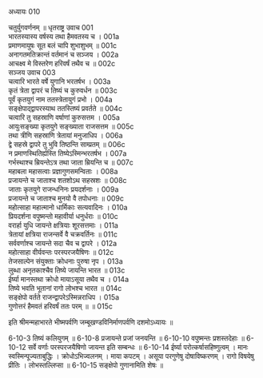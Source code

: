 अध्यायः 010

चतुर्युगवर्णनम् ॥
धृतराष्ट्र उवाच 	001  
भारतस्यास्य वर्षस्य तथा हैमवतस्य च ।	001a  
प्रमाणमायुषः सूत बलं चापि शुभाशुभम् ॥	001c  
अनागतमतिक्रान्तं वर्तमानं च सञ्जय ।	002a  
आचक्ष्व मे विस्तरेण हरिवर्षं तथैव च ॥	002c  
सञ्जय उवाच 	003  
चत्वारि भारते वर्षे युगानि भरतर्षभ ।	003a  
कृतं त्रेता द्वापरं च तिष्यं च कुरुवर्धन ॥	003c  
पूर्वं कृतयुगं नाम ततस्त्रेतायुगं प्रभो ।	004a  
सङ्क्षेपाद्द्वापरस्याथ ततस्तिष्यं प्रवर्तते ॥	004c  
चत्वारि तु सहस्राणि वर्षाणां कुरुसत्तम ।	005a  
आयुःसङ्ख्या कृतयुगे सङ्ख्याता राजसत्तम ॥	005c  
तथा त्रीणि सहस्राणि त्रेतायां मनुजाधिप ।	006a  
द्वे सहस्रे द्वापरे तु भुवि तिष्ठन्ति साम्प्रतम् ॥	006c  
न प्रमाणस्थितिर्ह्यस्ति तिष्येऽस्मिन्भरतर्षभ ।	007a  
गर्भस्थाश्च म्रियन्तेऽत्र तथा जाता म्रियन्ति च ॥	007c  
महाबला महासत्वाः प्रज्ञागुणसमन्विताः ।	008a  
प्रजायन्ते च जाताश्च शतशोऽथ सहस्रशः ॥	008c  
जाताः कृतयुगे राजन्धनिनः प्रयदर्शनाः ।	009a  
प्रजायन्ते च जाताश्च मुनयो वै तपोधनाः ॥	009c  
महोत्साहा महात्मानो धार्मिकाः सत्यवादिनः ।	010a  
प्रियदर्शना वपुष्मन्तो महावीर्या धनुर्धराः ॥	010c  
वरार्हा युधि जायन्ते क्षत्रियाः शूरसत्तमाः ।	011a  
त्रेतायां क्षत्रिया राजन्सर्वे वै चक्रवर्तिनः ॥	011c  
सर्ववर्णाश्च जायन्ते सदा चैव च द्वापरे ।	012a  
महोत्साहा वीर्यवन्तः परस्परजयैषिणः ॥	012c  
तेजसाल्पेन संयुक्ताः क्रोधनाः पुरुषा नृप ।	013a  
लुब्धा अनृतकाश्चैव तिष्ये जायन्ति भारत ॥	013c  
ईर्ष्या मानस्तथा क्रोधो मायाऽसूया तथैव च ।	014a  
तिष्ये भवति भूतानां रागो लोभश्च भारत ॥	014c  
सङ्क्षेपो वर्तते राजन्द्वापरेऽस्मिन्नराधिप ।	015a  
गुणोत्तरं हैमवतं हरिवर्षं ततः परम् ॥ ॥	015c  

इति श्रीमन्महाभारते भीष्मपर्वणि जम्बूखण्डविनिर्माणपर्वणि दशमोऽध्यायः ॥

6-10-3 तिष्यं कलियुगम् ॥ 6-10-8 प्रजायन्ते प्रजां जनयन्ति ॥ 6-10-10 वपुष्मन्तः प्रशस्तदेहाः ॥ 6-10-12 सर्वे वर्णाः परस्परजयैषिणो जायन्त इति सम्बन्धः ॥ 6-10-14 ईर्ष्या परोत्कर्षासहिष्णुत्वम् । मानः स्वस्मिन्पूज्यताबुद्धिः । क्रोधोऽभिज्वलनम् । माया कपटम् । असूया परगुणेषु दोषाविष्करणम् । रागो विषयेषु प्रीतिः । लोभस्तल्लिप्सा ॥ 6-10-15 सङ्क्षेपो गुणानामिति शेषः ॥
